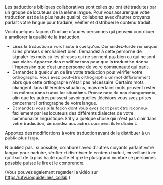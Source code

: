 Les traductions bibliques collaboratives sont celles qui ont été traduites par un groupe de locuteurs de la même langue. Pour vous assurer que votre traduction est de la plus haute qualité, collaborez avec d'autres croyants parlant votre langue pour traduire, vérifier et distribuer le contenu traduit.

Voici quelques façons d'inclure d'autres personnes qui peuvent contribuer à améliorer la qualité de la traduction.

* Lisez la traduction à voix haute à quelqu'un. Demandez-lui de remarquer si les phrases s'enchaînent bien. Demandez à cette personne de signaler les mots ou les phrases qui ne sonnent pas bien ou qui ne sont pas clairs. Apportez des modifications pour que la traduction donne l'impression que c'est une personne de votre communauté qui parle.
* Demandez à quelqu'un de lire votre traduction pour vérifier votre orthographe. Vous avez peut-être orthographié un mot différemment alors que cette orthographe n'était pas nécessaire. Certains mots changent dans différentes situations, mais certains mots peuvent rester les mêmes dans toutes les situations. Prenez note de ces changements, afin que les autres puissent savoir quelles décisions vous avez prises concernant l'orthographe de votre langue.
* Demandez-vous si la façon dont vous avez écrit peut être reconnue facilement par les locuteurs des différents dialectes de votre communauté linguistique. S'il y a quelque chose qui n'est pas clair dans votre traduction, demandez aux autres comment ils le diraient.

Apportez des modifications à votre traduction avant de la distribuer à un public plus large.

N'oubliez pas : si possible, collaborez avec d'autres croyants parlant votre langue pour traduire, vérifier et distribuer le contenu traduit, en veillant à ce qu'il soit de la plus haute qualité et que le plus grand nombre de personnes possible puisse le lire et le comprendre.

(Vous pouvez également regarder la vidéo sur https://ufw.io/guidelines_collab.)
